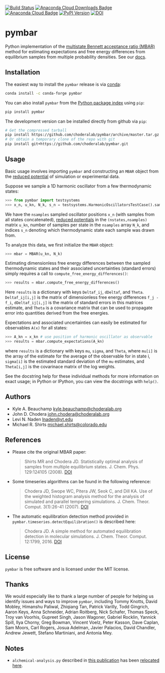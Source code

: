 [![Build Status](https://travis-ci.org/choderalab/pymbar.png)](https://travis-ci.org/choderalab/pymbar)
[![Anaconda Cloud Downloads Badge](https://anaconda.org/omnia/pymbar/badges/downloads.svg)](https://anaconda.org/omnia/pymbar)
[![Anaconda Cloud Badge](https://anaconda.org/omnia/pymbar/badges/installer/conda.svg)](https://anaconda.org/omnia/pymbar)
[![PyPI Version](https://badge.fury.io/py/pymbar.png)](https://pypi.python.org/pypi/pymbar)
[![DOI](https://zenodo.org/badge/9991771.svg)](https://zenodo.org/badge/latestdoi/9991771)

pymbar
======

Python implementation of the [multistate Bennett acceptance ratio (MBAR)](http://www.alchemistry.org/wiki/Multistate_Bennett_Acceptance_Ratio) method for estimating expectations and free energy differences from equilibrium samples from multiple probability densities.
See our [docs](http://pymbar.readthedocs.org/en/latest/).


Installation
------------

The easiest way to install the `pymbar` release is via [conda](http://conda.pydata.org):

```bash
conda install -c conda-forge pymbar
```

You can also install `pymbar` from the [Python package index](https://pypi.python.org/pypi/pymbar) using `pip`:

```bash
pip install pymbar
```

The development version can be installed directly from github via `pip`:

```bash
# Get the compressed tarball
pip install https://github.com/choderalab/pymbar/archive/master.tar.gz
# Or obtain a temporary clone of the repo with git
pip install git+https://github.com/choderalab/pymbar.git
```

Usage
-----

Basic usage involves importing `pymbar` and constructing an `MBAR` object from the [reduced potential](http://www.alchemistry.org/wiki/Multistate_Bennett_Acceptance_Ratio#Reduced_potential) of simulation or experimental data.

Suppose we sample a 1D harmonic oscillator from a few thermodynamic states:
```python
>>> from pymbar import testsystems
>>> x_n, u_kn, N_k, s_n = testsystems.HarmonicOscillatorsTestCase().sample()
```
We have the `nsamples` sampled oscillator positions `x_n` (with samples from all states concatenated), [reduced potentials](http://www.alchemistry.org/wiki/Multistate_Bennett_Acceptance_Ratio#Reduced_potential) in the `(nstates,nsamples)` matrix `u_kn`, number of samples per state in the `nsamples` array `N_k`, and indices `s_n` denoting which thermodynamic state each sample was drawn from.

To analyze this data, we first initialize the `MBAR` object:

```python
>>> mbar = MBAR(u_kn, N_k)
```

Estimating dimensionless free energy differences between the sampled thermodynamic states and their associated uncertainties (standard errors) simply requires a call to `compute_free_energy_differences()`:

```python
>>> results = mbar.compute_free_energy_differences()
```

Here `results` is a dictionary with keys `Deltaf_ij`, `dDeltaf`, and `Theta`. `Deltaf_ij[i,j]` is the matrix of dimensionless free energy differences `f_j - f_i`, `dDeltaf_ij[i,j]` is the matrix of standard errors in this matrices estimate, and `Theta` is a covariance matrix that can be used to propagate error into quantities derived from the free energies.

Expectations and associated uncertainties can easily be estimated for observables `A(x)` for all states:

```python
>>> A_kn = x_kn # use position of harmonic oscillator as observable
>>> results = mbar.compute_expectations(A_kn)
```

where `results` is a dictionary with keys `mu`, `sigma`, and `Theta`, where `mu[i]` is the array of the estimate for the average of the observable for in state i, `sigma[i]` is the estimated standard deviation of the `mu` estimates,  and `Theta[i,j]` is the covarinace matrix of the log weights.

See the docstring help for these individual methods for more information on exact usage; in Python or IPython, you can view the docstrings with `help()`.

Authors
-------
* Kyle A. Beauchamp <kyle.beauchamp@choderalab.org>
* John D. Chodera <john.chodera@choderalab.org>
* Levi N. Naden <lnaden@vt.edu>
* Michael R. Shirts <michael.shirts@colorado.edu>

References
----------

* Please cite the original MBAR paper:

  > Shirts MR and Chodera JD. Statistically optimal analysis of samples from multiple equilibrium states. J. Chem. Phys. 129:124105 (2008).  [DOI](http://dx.doi.org/10.1063/1.2978177)

* Some timeseries algorithms can be found in the following reference:

  > Chodera JD, Swope WC, Pitera JW, Seok C, and Dill KA. Use of the weighted histogram analysis method for the analysis of simulated and parallel tempering simulations. J. Chem. Theor. Comput. 3(1):26-41 (2007).  [DOI](http://dx.doi.org/10.1021/ct0502864)

* The automatic equilibration detection method provided in `pymbar.timeseries.detectEquilibration()` is described here:

  > Chodera JD. A simple method for automated equilibration detection in molecular simulations. J. Chem. Theor. Comput. 12:1799, 2016.  [DOI](http://dx.doi.org/10.1021/acs.jctc.5b00784)

License
-------

`pymbar` is free software and is licensed under the MIT license.


Thanks
------
We would especially like to thank a large number of people for helping us identify issues
and ways to improve `pymbar`, including Tommy Knotts, David Mobley, Himanshu Paliwal,
Zhiqiang Tan, Patrick Varilly, Todd Gingrich, Aaron Keys, Anna Schneider, Adrian Roitberg,
Nick Schafer, Thomas Speck, Troy van Voorhis, Gupreet Singh, Jason Wagoner, Gabriel Rocklin,
Yannick Spill, Ilya Chorny, Greg Bowman, Vincent Voelz, Peter Kasson, Dave Caplan, Sam Moors,
Carl Rogers, Josua Adelman, Javier Palacios, David Chandler, Andrew Jewett, Stefano Martiniani, and Antonia Mey.

Notes
-----
* `alchemical-analysis.py` described in [this publication](https://www.ncbi.nlm.nih.gov/pmc/articles/PMC4420631/) has been [relocated here](https://github.com/MobleyLab/alchemical-analysis).
